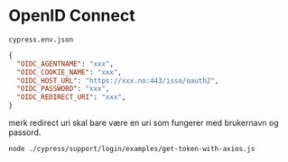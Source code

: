 # OpenID Connect

`cypress.env.json`

```json 
{
  "OIDC_AGENTNAME": "xxx",
  "OIDC_COOKIE_NAME": "xxx",
  "OIDC_HOST_URL": "https://xxx.no:443/isso/oauth2",
  "OIDC_PASSWORD": "xxx",
  "OIDC_REDIRECT_URI": "xxx",
}
```

merk redirect uri skal bare være en uri som fungerer med brukernavn og passord.



```bash
node ./cypress/support/login/examples/get-token-with-axios.js
```


